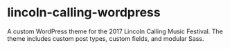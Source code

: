# lincoln-calling-wordpress

A custom WordPress theme for the 2017 Lincoln Calling Music Festival. The theme includes custom post types, custom fields, and modular Sass.
